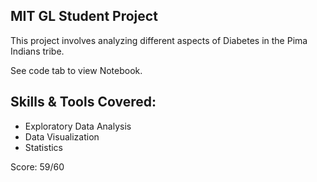 ## MIT GL Student Project

This project involves analyzing different aspects of Diabetes in the Pima Indians tribe.

See code tab to view Notebook.

## Skills & Tools Covered: 
* Exploratory Data Analysis 
* Data Visualization
* Statistics

Score: 59/60 
